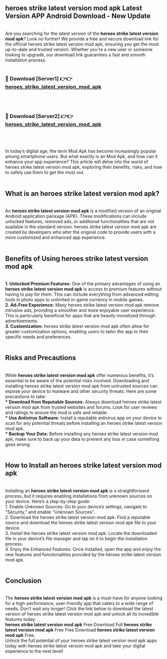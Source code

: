 ## heroes strike latest version mod apk Latest Version APP Android Download - New Update
<br>
Are you searching for the latest version of the <strong>heroes strike latest version mod apk</strong>? Look no further! We provide a free and secure download link for the official heroes strike latest version mod apk, ensuring you get the most up-to-date and trusted version. Whether you're a new user or someone looking to upgrade, our download link guarantees a fast and smooth installation process.
<br>
<br>
<h3>🔴 Download [Server1] 👉👉 <a href="https://modyolo.store/heroes+strike+latest+version+mod+apk">heroes_strike_latest_version_mod_apk</a></h3><br>
<br>
<h3>🔴 Download [Server2] 👉👉 <a href="https://modyolo.store/heroes+strike+latest+version+mod+apk">heroes_strike_latest_version_mod_apk</a></h3><br>
<br>
<br>
In today’s digital age, the term Mod Apk has become increasingly popular among smartphone users. But what exactly is an Mod Apk, and how can it enhance your app experience? This article will delve into the world of heroes strike latest version mod apk, exploring their benefits, risks, and how to safely use them to get the most out.
<br>
<br>
<h2>What is an heroes strike latest version mod apk?</h2>
<br>
An <strong>heroes strike latest version mod apk</strong> is a modified version of an original Android application package (APK). These modifications can include unlocked features, removed ads, or additional functionalities that are not available in the standard version. heroes strike latest version mod apk are created by developers who alter the original code to provide users with a more customized and enhanced app experience.
<br>
<br>
<h2>Benefits of Using heroes strike latest version mod apk</h2>
<br>
<strong> 1. Unlocked Premium Features:</strong> One of the primary advantages of using an <strong>heroes strike latest version mod apk</strong> is access to premium features without having to pay for them. This can include everything from advanced editing tools in photo apps to unlimited in-game currency in mobile games.
<br>
<strong> 2. Ad-Free Experience:</strong> Many heroes strike latest version mod apk remove intrusive ads, providing a smoother and more enjoyable user experience. This is particularly beneficial for apps that are heavily monetized through advertisements.
<br>
<strong> 3. Customization:</strong> heroes strike latest version mod apk often allow for greater customization options, enabling users to tailor the app to their specific needs and preferences.
<br>
<br>
<h2>Risks and Precautions</h2>
<br>
While <strong>heroes strike latest version mod apk</strong> offer numerous benefits, it’s essential to be aware of the potential risks involved. Downloading and installing heroes strike latest version mod apk from untrusted sources can expose your device to malware and other security threats. Here are some precautions to take:
<br>
<strong> * Download from Reputable Sources:</strong> Always download heroes strike latest version mod apk from trusted websites and forums. Look for user reviews and ratings to ensure the mod is safe and reliable.
<br>
<strong> * Use Antivirus Software:</strong> Install a reputable antivirus app on your device to scan for any potential threats before installing an heroes strike latest version mod apk.
<br>
<strong> * Backup Your Data:</strong> Before installing any heroes strike latest version mod apk, make sure to back up your data to prevent any loss in case something goes wrong.
<br>
<br>
<h2>How to Install an heroes strike latest version mod apk</h2>
<br>
Installing an <strong>heroes strike latest version mod apk</strong> is a straightforward process, but it requires enabling installations from unknown sources on your device. Here’s a step-by-step guide:
<br>
 1. Enable Unknown Sources: Go to your device’s settings, navigate to "Security," and enable "Unknown Sources".
<br>
 2. Download the heroes strike latest version mod apk: Find a reputable source and download the heroes strike latest version mod apk file to your device.
<br>
 3. Install the heroes strike latest version mod apk: Locate the downloaded file in your device’s file manager and tap on it to begin the installation process.
<br>
 4. Enjoy the Enhanced Features: Once installed, open the app and enjoy the new features and functionalities provided by the heroes strike latest version mod apk.
<br>
<br>
<h2><strong>Conclusion</strong></h2>
<br>
The <strong>heroes strike latest version mod apk</strong> is a must-have for anyone looking for a high-performance, user-friendly app that caters to a wide range of needs. Don’t wait any longer! Click the link below to download the latest version of heroes strike latest version mod apk and unlock all its incredible features today.
<br>
<strong>heroes strike latest version mod apk</strong> Free Download Full <strong>heroes strike latest version mod apk</strong> Free Free Download <strong>heroes strike latest version mod apk</strong> Free.
<br>
Unlock the full potential of your heroes strike latest version mod apk apps today with heroes strike latest version mod apk and take your digital experience to the next level!